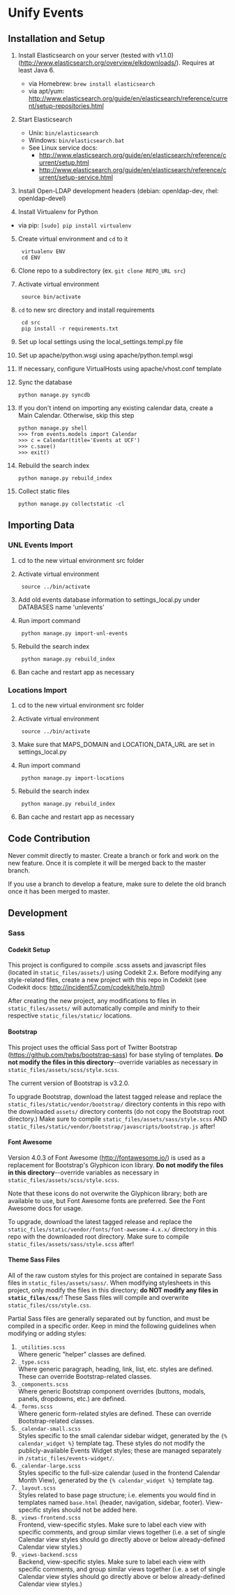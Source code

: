 # Unify Events

## Installation and Setup
1. Install Elasticsearch on your server (tested with v1.1.0) (http://www.elasticsearch.org/overview/elkdownloads/).  Requires at least Java 6.
	- via Homebrew: `brew install elasticsearch`
	- via apt/yum: http://www.elasticsearch.org/guide/en/elasticsearch/reference/current/setup-repositories.html
2. Start Elasticsearch
	- Unix: `bin/elasticsearch`
	- Windows: `bin/elasticsearch.bat`
	- See Linux service docs:
		- http://www.elasticsearch.org/guide/en/elasticsearch/reference/current/setup.html
		- http://www.elasticsearch.org/guide/en/elasticsearch/reference/current/setup-service.html

3. Install Open-LDAP development headers (debian: openldap-dev, rhel: openldap-devel)
4. Install Virtualenv for Python
  - via pip: `[sudo] pip install virtualenv`
5. Create virtual environment and `cd` to it

        virtualenv ENV
        cd ENV
6. Clone repo to a subdirectory (ex. `git clone REPO_URL src`)
7. Activate virtual environment

        source bin/activate
8. `cd` to new src directory and install requirements

        cd src
        pip install -r requirements.txt
9. Set up local settings using the local_settings.templ.py file
10. Set up apache/python.wsgi using apache/python.templ.wsgi
11. If necessary, configure VirtualHosts using apache/vhost.conf template
12. Sync the database

        python manage.py syncdb
13. If you don't intend on importing any existing calendar data, create a Main Calendar. Otherwise, skip this step

        python manage.py shell
        >>> from events.models import Calendar
        >>> c = Calendar(title='Events at UCF')
        >>> c.save()
        >>> exit()
14. Rebuild the search index

        python manage.py rebuild_index
15. Collect static files

        python manage.py collectstatic -cl


## Importing Data

### UNL Events Import
1. cd to the new virtual environment src folder
2. Activate virtual environment

        source ../bin/activate
3. Add old events database information to settings_local.py under DATABASES name 'unlevents'
4. Run import command

        python manage.py import-unl-events
5. Rebuild the search index

        python manage.py rebuild_index
6. Ban cache and restart app as necessary

### Locations Import
1. cd to the new virtual environment src folder
2. Activate virtual environment

        source ../bin/activate
3. Make sure that MAPS_DOMAIN and LOCATION_DATA_URL are set in settings_local.py
4. Run import command

        python manage.py import-locations
5. Rebuild the search index

        python manage.py rebuild_index
6. Ban cache and restart app as necessary


## Code Contribution
Never commit directly to master. Create a branch or fork and work on the new feature. Once it is complete it will be merged back to the master branch.

If you use a branch to develop a feature, make sure to delete the old branch once it has been merged to master.


## Development

### Sass

#### Codekit Setup
This project is configured to compile .scss assets and javascript files (located in `static_files/assets/`) using Codekit 2.x. Before modifying any style-related files, create a new project with this repo in Codekit (see Codekit docs: http://incident57.com/codekit/help.html)

After creating the new project, any modifications to files in `static_files/assets/` will automatically compile and minify to their respective `static_files/static/` locations.

#### Bootstrap
This project uses the official Sass port of Twitter Bootstrap (https://github.com/twbs/bootstrap-sass) for base styling of templates. **Do not modify the files in this directory**--override variables as necessary in `static_files/assets/scss/style.scss`.

The current version of Bootstrap is v3.2.0.

To upgrade Bootstrap, download the latest tagged release and replace the `static_files/static/vendor/bootstrap/` directory contents in this repo with the downloaded `assets/` directory contents (do not copy the Bootstrap root directory.)  Make sure to compile `static_files/assets/sass/style.scss` AND `static_files/static/vendor/bootstrap/javascripts/bootstrap.js` after!

#### Font Awesome
Version 4.0.3 of Font Awesome (http://fontawesome.io/) is used as a replacement for Bootstrap's Glyphicon icon library. **Do not modify the files in this directory**--override variables as necessary in `static_files/assets/scss/style.scss`.

Note that these icons do not overwrite the Glyphicon library; both are available to use, but Font Awesome fonts are preferred. See the Font Awesome docs for usage.

To upgrade, download the latest tagged release and replace the `static_files/static/vendor/fonts/font-awesome-4.x.x/` directory in this repo with the downloaded root directory.  Make sure to compile `static_files/assets/sass/style.scss` after!

#### Theme Sass Files
All of the raw custom styles for this project are contained in separate Sass files in `static_files/assets/sass/`. When modifying stylesheets in this project, only modify the files in this directory; **do NOT modify any files in `static_files/css/`**! These Sass files will compile and overwrite `static_files/css/style.css`.

Partial Sass files are generally separated out by function, and must be compiled in a specific order. Keep in mind the following guidelines when modifying or adding styles:

1. `_utilities.scss`  
   Where generic "helper" classes are defined.
2. `_type.scss`  
   Where generic paragraph, heading, link, list, etc. styles are defined. These can override Bootstrap-related classes.
3. `_components.scss`  
   Where generic Bootstrap component overrides (buttons, modals, panels, dropdowns, etc.) are defined.
4. `_forms.scss`  
   Where generic form-related styles are defined. These can override Bootstrap-related classes.
5. `_calendar-small.scss`  
   Styles specific to the small calendar sidebar widget, generated by the `{% calendar_widget %}` template tag. These styles do not modify the publicly-available Events Widget styles; these are managed separately in `/static_files/events-widget/`.
6. `_calendar-large.scss`  
   Styles specific to the full-size calendar (used in the frontend Calendar Month View), generated by the `{% calendar_widget %}` template tag.
7. `_layout.scss`  
   Styles related to base page structure; i.e. elements you would find in templates named `base.html` (header, navigation, sidebar, footer). View-specific styles should not be added here.
8. `_views-frontend.scss`  
   Frontend, view-specific styles. Make sure to label each view with specific comments, and group similar views together (i.e. a set of single Calendar view styles should go directly above or below already-defined Calendar view styles.)
9. `_views-backend.scss`  
   Backend, view-specific styles. Make sure to label each view with specific comments, and group similar views together (i.e. a set of single Calendar view styles should go directly above or below already-defined Calendar view styles.)
